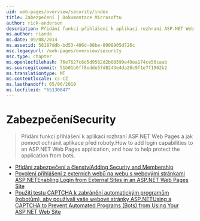 ```yaml
---
uid: web-pages/overview/security/index
title: Zabezpečení | Dokumentace Microsoftu
author: rick-anderson
description: Přidání funkcí přihlášení k aplikaci rozhraní ASP.NET Web Pages a jak pomoct ochránit aplikace před roboty.
ms.author: riande
ms.date: 09/08/2014
ms.assetid: 58187ddb-bd53-406d-88be-8908905d726c
msc.legacyurl: /web-pages/overview/security
msc.type: chapter
ms.openlocfilehash: 76e7627c6d5d9582d2b08599e49ea174ce56caab
ms.sourcegitcommit: 51b01b6ff8edde57d8243e4da28c9f1e7f1962b2
ms.translationtype: MT
ms.contentlocale: cs-CZ
ms.lasthandoff: 05/06/2019
ms.locfileid: "65130847"
---
```

# <a name="security"></a><span data-ttu-id="eb082-103">Zabezpečení</span><span class="sxs-lookup"><span data-stu-id="eb082-103">Security</span></span>

> <span data-ttu-id="eb082-104">Přidání funkcí přihlášení k aplikaci rozhraní ASP.NET Web Pages a jak pomoct ochránit aplikace před roboty.</span><span class="sxs-lookup"><span data-stu-id="eb082-104">How to add login capabilities to an ASP.NET Web Pages application, and how to help protect the application from bots.</span></span>

- [<span data-ttu-id="eb082-105">Přidání zabezpečení a členství</span><span class="sxs-lookup"><span data-stu-id="eb082-105">Adding Security and Membership</span></span>](16-adding-security-and-membership.md)
- [<span data-ttu-id="eb082-106">Povolení přihlášení z externích webů na webu s webovými stránkami ASP.NET</span><span class="sxs-lookup"><span data-stu-id="eb082-106">Enabling Login from External Sites in an ASP.NET Web Pages Site</span></span>](enabling-login-from-external-sites-in-an-aspnet-web-pages-site.md)
- [<span data-ttu-id="eb082-107">Použití testu CAPTCHA k zabránění automatickým programům (robotům), aby používali vaše webové stránky ASP.NET</span><span class="sxs-lookup"><span data-stu-id="eb082-107">Using a CAPTCHA to Prevent Automated Programs (Bots) from Using Your ASP.NET Web Site</span></span>](using-a-catpcha-to-prevent-automated-programs-bots-from-using-your-aspnet-web-site.md)
